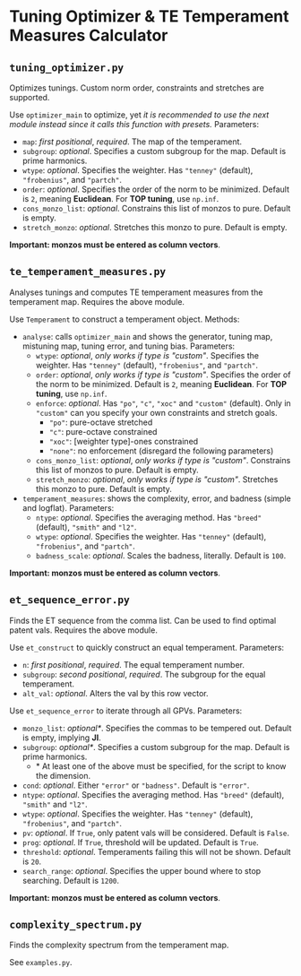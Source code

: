 # Tuning Optimizer & TE Temperament Measures Calculator

## `tuning_optimizer.py`

Optimizes tunings. Custom norm order, constraints and stretches are supported. 

Use `optimizer_main` to optimize, yet *it is recommended to use the next module instead since it calls this function with presets.* Parameters: 
- `map`: *first positional*, *required*. The map of the temperament. 
- `subgroup`: *optional*. Specifies a custom subgroup for the map. Default is prime harmonics. 
- `wtype`: *optional*. Specifies the weighter. Has `"tenney"` (default), `"frobenius"`, and `"partch"`. 
- `order`: *optional*. Specifies the order of the norm to be minimized. Default is `2`, meaning **Euclidean**. For **TOP tuning**, use `np.inf`. 
- `cons_monzo_list`: *optional*. Constrains this list of monzos to pure. Default is empty. 
- `stretch_monzo`: *optional*. Stretches this monzo to pure. Default is empty. 

**Important: monzos must be entered as column vectors**. 

## `te_temperament_measures.py`

Analyses tunings and computes TE temperament measures from the temperament map. Requires the above module. 

Use `Temperament` to construct a temperament object. Methods: 
- `analyse`: calls `optimizer_main` and shows the generator, tuning map, mistuning map, tuning error, and tuning bias. Parameters: 
	- `wtype`: *optional*, *only works if type is "custom"*. Specifies the weighter. Has `"tenney"` (default), `"frobenius"`, and `"partch"`. 
	- `order`: *optional*, *only works if type is "custom"*. Specifies the order of the norm to be minimized. Default is `2`, meaning **Euclidean**. For **TOP tuning**, use `np.inf`. 
	- `enforce`: *optional*. Has  `"po"`, `"c"`, `"xoc"` and `"custom"` (default). Only in `"custom"` can you specify your own constraints and stretch goals. 
		- `"po"`: pure-octave stretched
		- `"c"`: pure-octave constrained
		- `"xoc"`: \[weighter type\]-ones constrained
		- `"none"`: no enforcement (disregard the following parameters)
	- `cons_monzo_list`: *optional*, *only works if type is "custom"*. Constrains this list of monzos to pure. Default is empty. 
	- `stretch_monzo`: *optional*, *only works if type is "custom"*. Stretches this monzo to pure. Default is empty. 
- `temperament_measures`: shows the complexity, error, and badness (simple and logflat). Parameters: 
	- `ntype`: *optional*. Specifies the averaging method. Has `"breed"` (default), `"smith"` and `"l2"`. 
	- `wtype`: *optional*. Specifies the weighter. Has `"tenney"` (default), `"frobenius"`, and `"partch"`. 
	- `badness_scale`: *optional*. Scales the badness, literally. Default is `100`. 

**Important: monzos must be entered as column vectors**. 

## `et_sequence_error.py`

Finds the ET sequence from the comma list. Can be used to find optimal patent vals. Requires the above module. 

Use `et_construct` to quickly construct an equal temperament. Parameters: 
- `n`: *first positional*, *required*. The equal temperament number. 
- `subgroup`: *second positional*, *required*. The subgroup for the equal temperament. 
- `alt_val`: *optional*. Alters the val by this row vector. 

Use `et_sequence_error` to iterate through all GPVs. Parameters: 
- `monzo_list`: *optional\**. Specifies the commas to be tempered out. Default is empty, implying **JI**. 
- `subgroup`: *optional\**. Specifies a custom subgroup for the map. Default is prime harmonics. 
	- \* At least one of the above must be specified, for the script to know the dimension. 
- `cond`: *optional*. Either `"error"` or `"badness"`. Default is `"error"`. 
- `ntype`: *optional*. Specifies the averaging method. Has `"breed"` (default), `"smith"` and `"l2"`. 
- `wtype`: *optional*. Specifies the weighter. Has `"tenney"` (default), `"frobenius"`, and `"partch"`. 
- `pv`: *optional*. If `True`, only patent vals will be considered. Default is `False`. 
- `prog`: *optional*. If `True`, threshold will be updated. Default is `True`. 
- `threshold`: *optional*. Temperaments failing this will not be shown. Default is `20`. 
- `search_range`: *optional*. Specifies the upper bound where to stop searching. Default is `1200`. 

**Important: monzos must be entered as column vectors**. 

## `complexity_spectrum.py`

Finds the complexity spectrum from the temperament map. 

See `examples.py`. 
